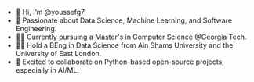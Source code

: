 - 👋 Hi, I’m @youssefg7  
- 👀 Passionate about Data Science, Machine Learning, and Software Engineering.  
- 👨‍🎓 Currently pursuing a Master's in Computer Science @Georgia Tech.  
- 👨‍🎓 Hold a BEng in Data Science from Ain Shams University and the University of East London.  
- 🤝 Excited to collaborate on Python-based open-source projects, especially in AI/ML.  
